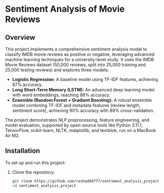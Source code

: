 # Sentiment Analysis of Movie Reviews

## Overview
This project implements a comprehensive sentiment analysis model to classify IMDB movie reviews as positive or negative, leveraging advanced machine learning techniques for a university-level study. It uses the IMDB Movie Reviews dataset (50,000 reviews, split into 25,000 training and 25,000 testing reviews) and explores three models:

- **Logistic Regression:** A baseline model using TF-IDF features, achieving 87% accuracy.
- **Long Short-Term Memory (LSTM):** An advanced deep learning model with word embeddings, reaching 88% accuracy.
- **Ensemble (Random Forest + Gradient Boosting):** A robust ensemble model combining TF-IDF and metadata features (review length, sentiment score), achieving 90% accuracy with 89% cross-validation.

The project demonstrates NLP preprocessing, feature engineering, and model evaluation, supported by open-source tools like Python 3.11.1, TensorFlow, scikit-learn, NLTK, matplotlib, and textblob, run on a MacBook Air M2.

## Installation
To set up and run this project:

1. Clone the repository:
   ```bash
   git clone https://github.com/rashaddd777/sentiment_analysis_project.git
   cd sentiment_analysis_project
